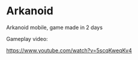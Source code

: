 # Arkanoid

Arkanoid mobile, game made in 2 days

Gameplay video:

https://www.youtube.com/watch?v=5scqKweqKv4


